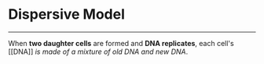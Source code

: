 # Dispersive Model
---
When **two daughter cells** are formed and **DNA replicates**, each cell's [[DNA]] *is made of a mixture of old DNA and new DNA*.